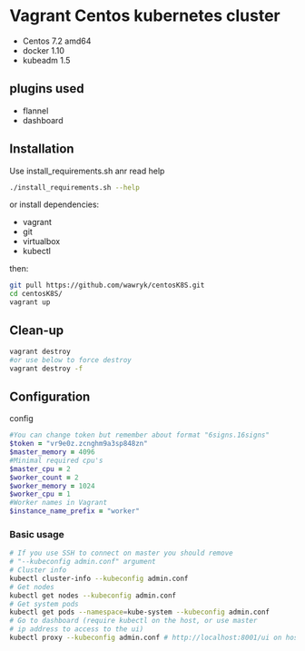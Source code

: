 # Vagrant Centos kubernetes cluster
- Centos 7.2 amd64
- docker 1.10
- kubeadm 1.5

## plugins used
- flannel
- dashboard

## Installation
Use install_requirements.sh anr read help
```bash
./install_requirements.sh --help
```

or install dependencies:
- vagrant
- git
- virtualbox
- kubectl

then:

```bash
git pull https://github.com/wawryk/centosK8S.git
cd centosK8S/
vagrant up
```
## Clean-up
```bash
vagrant destroy
#or use below to force destroy
vagrant destroy -f
```

## Configuration
config
```ruby
#You can change token but remember about format "6signs.16signs"
$token = "vr9e0z.zcnghm9a3sp848zn"
$master_memory = 4096
#Minimal required cpu's
$master_cpu = 2
$worker_count = 2
$worker_memory = 1024
$worker_cpu = 1
#Worker names in Vagrant
$instance_name_prefix = "worker"
```

### Basic usage
```bash
# If you use SSH to connect on master you should remove
# "--kubeconfig admin.conf" argument
# Cluster info
kubectl cluster-info --kubeconfig admin.conf
# Get nodes
kubectl get nodes --kubeconfig admin.conf
# Get system pods
kubectl get pods --namespace=kube-system --kubeconfig admin.conf
# Go to dashboard (require kubectl on the host, or use master
# ip address to access to the ui)
kubectl proxy --kubeconfig admin.conf # http://localhost:8001/ui on host
```
